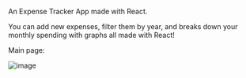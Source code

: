 An Expense Tracker App made with React. 

You can add new expenses, filter them by year, and breaks down your monthly spending with graphs all made with React!

Main page:

![image](https://user-images.githubusercontent.com/30759829/170611635-d19523cd-ceee-4cae-962b-ddf92172292d.png)


